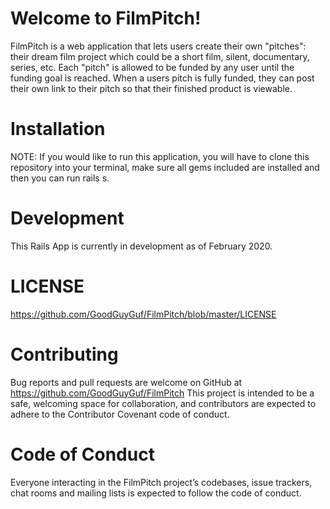 # Welcome to FilmPitch!

FilmPitch is a web application that lets users create their own "pitches": their dream film project which could be a short film,
silent, documentary, series, etc. Each "pitch" is allowed to be funded by any user until the funding goal is reached. When a users
pitch is fully funded, they can post their own link to their pitch so that their finished product is viewable.

# Installation
NOTE: If you would like to run this application, you will have to clone this repository into your terminal, make sure all gems included are installed and then you can run rails s.

# Development
This Rails App is currently in development as of February 2020.

# LICENSE
https://github.com/GoodGuyGuf/FilmPitch/blob/master/LICENSE

# Contributing
Bug reports and pull requests are welcome on GitHub at https://github.com/GoodGuyGuf/FilmPitch This project is intended to be a safe, welcoming space for collaboration, and contributors are expected to adhere to the Contributor Covenant code of conduct.

# Code of Conduct
Everyone interacting in the FilmPitch project’s codebases, issue trackers, chat rooms and mailing lists is expected to follow the code of conduct.